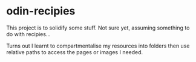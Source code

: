# odin-recipies

This project is to solidify some stuff. Not sure yet, assuming something to do with recipies...

Turns out I learnt to compartmentalise my resources into folders then use relative paths
to access the pages or images I needed.
